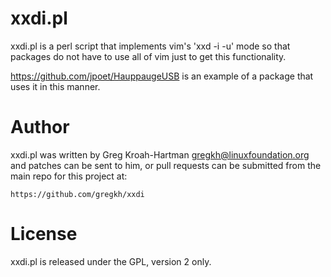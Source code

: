 xxdi.pl
=======

xxdi.pl is a perl script that implements vim's 'xxd -i -u' mode so that
packages do not have to use all of vim just to get this functionality.

https://github.com/jpoet/HauppaugeUSB is an example of a package that uses it in this manner.

Author
======

xxdi.pl was written by Greg Kroah-Hartman <gregkh@linuxfoundation.org> and
patches can be sent to him, or pull requests can be submitted from the main
repo for this project at:

	https://github.com/gregkh/xxdi

License
=======

xxdi.pl is released under the GPL, version 2 only.

